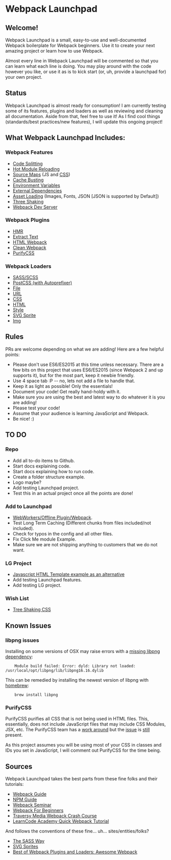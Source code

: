 # Webpack Launchpad

## Welcome!
Webpack Launchpad is a small, easy-to-use and well-documented Webpack boilerplate for Webpack beginners. Use it to create your next amazing project or learn how to use Webpack.

Almost every line in Webpack Launchpad will be commented so that you can learn what each line is doing. You may play around with the code however you like, or use it as is to kick start (or, uh, provide a launchpad for) your own project.

## Status
Webpack Launchpad is almost ready for consumption! I am currently testing some of its features, plugins and loaders as well as reviewing and cleaning all documentation. Aside from that, feel free to use it! As I find cool things (standards/best practices/new features), I will update this ongoing project!

## What Webpack Launchpad Includes:

### Webpack Features

* [Code Splitting](https://webpack.js.org/guides/code-splitting/)
* [Hot Module Reloading](https://webpack.js.org/guides/hot-module-replacement/)
* [Source Maps](https://webpack.js.org/configuration/devtool/) (JS and [CSS](https://webpack.js.org/loaders/css-loader/#sourcemap))
* [Cache Busting](https://webpack.js.org/guides/caching/)
* [Environment Variables](https://webpack.js.org/guides/environment-variables/)
* [External Dependencies](https://webpack.js.org/configuration/externals/)
* [Asset Loading](https://webpack.js.org/guides/asset-management/) (Images, Fonts, JSON [JSON is supported by Default])
* [Three Shaking](https://webpack.js.org/guides/tree-shaking/)
* [Webpack Dev Server](https://webpack.js.org/configuration/dev-server/)

### Webpack Plugins

* [HMR](https://webpack.js.org/plugins/hot-module-replacement-plugin/)
* [Extract Text](https://webpack.js.org/plugins/extract-text-webpack-plugin/)
* [HTML Webpack](https://webpack.js.org/plugins/html-webpack-plugin/)
* [Clean Webpack](https://webpack.js.org/guides/output-management/)
* [PurifyCSS](https://github.com/webpack-contrib/purifycss-webpack)

### Webpack Loaders

* [SASS/SCSS](https://github.com/webpack-contrib/sass-loader)
* [PostCSS (with Autoprefixer)](https://github.com/postcss/postcss-loader)
* [File](https://webpack.js.org/loaders/file-loader/)
* [URL](https://github.com/webpack-contrib/url-loader)
* [CSS](https://webpack.js.org/loaders/css-loader/)
* [HTML](https://webpack.js.org/loaders/html-loader/)
* [Style](https://webpack.js.org/loaders/style-loader/)
* [SVG Sprite](https://github.com/kisenka/svg-sprite-loader)
* [Img](https://github.com/thetalecrafter/img-loader)

## Rules

PRs are welcome depending on what we are adding! Here are a few helpful points:

* Please don't use ES6/ES2015 at this time unless necessary. There are a few bits on this project that uses ES6/ES2015 (since Webpack 2 and up supports it), but for the most part, keep it newbie friendly.
* Use 4 space tab :P -- no, lets not add a file to handle that.
* Keep it as light as possible! Only the essentials!
* Document your code! Get really hand-holdy with it.
* Make sure you are using the best and latest way to do whatever it is you are adding!
* Please test your code!
* Assume that your audience is learning JavaScript and Webpack.
* Be nice! :)

## TO DO

### Repo

* Add all to-do items to Github.
* Start docs explaining code.
* Start docs explaining how to run code.
* Create a folder structure example.
* Logo maybe?
* Add testing Launchpad project.
* Test this in an actual project once all the points are done!

### Add to Launchpad

* [WebWorkers/Offline Plugin/Webpack](https://github.com/NekR/offline-plugin).
* Test Long Term Caching (Different chunks from files included/not included).
* Check for typos in the config and all other files.
* Fix Click Me module Example.
* Make sure we are not shipping anything to customers that we do not want.

### LG Project

* [Javascript HTML Template example as an alternative](https://github.com/jantimon/html-webpack-plugin/tree/master/examples/javascript-advanced)
* Add testing Launchpad features.
* Add testing LG project.

### Wish List

* [Tree Shaking CSS](https://github.com/webpack-contrib/css-loader/issues/506)

## Known Issues

### libpng issues

Installing on some versions of OSX may raise errors with a [missing libpng dependency](https://github.com/tcoopman/image-webpack-loader/issues/51#issuecomment-273597313):

		Module build failed: Error: dyld: Library not loaded: /usr/local/opt/libpng/lib/libpng16.16.dylib

This can be remedied by installing the newest version of libpng with [homebrew](http://brew.sh/):

		brew install libpng

### PurifyCSS

PurifyCSS purifies all CSS that is not being used in HTML files. This, essentially, does not include JavaScript files that may include CSS Modules, JSX, etc. The PurifyCSS team has a [work around](https://github.com/webpack-contrib/purifycss-webpack/issues/97) but the [issue](https://github.com/webpack-contrib/purifycss-webpack/issues/104) is [still](https://github.com/webpack-contrib/purifycss-webpack/issues/116) present.

As this project assumes you will be using most of your CSS in classes and IDs you set in JavaScript, I will comment out PurifyCSS for the time being.


## Sources

Webpack Launchpad takes the best parts from these fine folks and their tutorials:

* [Webpack Guide](https://webpack.js.org/guides/)
* [NPM Guide](https://www.sitepoint.com/beginners-guide-node-package-manager/)
* [Webpack Seminar](https://www.youtube.com/watch?v=eWmkBNBTbMM)
* [Webpack For Beginners](https://www.youtube.com/playlist?list=PL55RiY5tL51rcCnrOrZixuOsZhAHHy6os)
* [Traversy Media Webpack Crash Course](https://www.youtube.com/watch?v=lziuNMk_8eQ)
* [LearnCode Academy Quick Webpack Tutorial](https://www.youtube.com/watch?v=9kJVYpOqcVU)

And follows the conventions of these fine... uh... sites/entities/folks?

* [The SASS Way](http://thesassway.com/beginner/how-to-structure-a-sass-project)
* [SVG Sprites](https://www.webdesignerdepot.com/2017/05/how-to-create-and-manage-svg-sprites/)
* [Best of Webpack Plugins and Loaders: Awesome Webpack](https://github.com/webpack-contrib/awesome-webpack#webpack-plugins)
